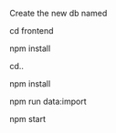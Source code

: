 <!-- Install the mongodb -->

Create the new db named 

<!-- create the new coll -->

<!-- Go to the frontend folder. -->
cd frontend

<!-- Install the node module in the frontend folder. -->
npm install

<!-- Go to the root folder. -->
cd..
<!-- Install the node module in the root folder. -->
npm install

<!-- Import DB data -->
npm run data:import

<!-- Run the project -->
npm start